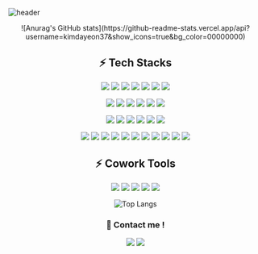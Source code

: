 ![header](https://capsule-render.vercel.app/api?type=waving&color=auto&height=300&section=header&text=👋%20Dayoen%20Kim&fontSize=90)

<div align="center">
  ![Anurag's GitHub stats](https://github-readme-stats.vercel.app/api?username=kimdayeon37&show_icons=true&bg_color=00000000)
  
## ⚡ Tech Stacks
<img src="https://img.shields.io/badge/vue-4FC08D?style=flat-square&logo=vue&logoColor=white"/> <img src="https://img.shields.io/badge/react-61DAFB?style=flat-square&logo=react&logoColor=white"/> <img src="https://img.shields.io/badge/svelte-FF3E0026?style=flat-square&logo=svelte&logoColor=white"/> <img src="https://img.shields.io/badge/typescript-3178C6?style=flat-square&logo=typescript&logoColor=white"/> <img src="https://img.shields.io/badge/javascript-F7DF1E?style=flat-square&logo=javascript&logoColor=white"/> <img src="https://img.shields.io/badge/quasar-050A14?style=flat-square&logo=quasar&logoColor=white"/> <img src="https://img.shields.io/badge/bootstrap-7952B3?style=flat-square&logo=bootstrap&logoColor=white"/> 

<img src="https://img.shields.io/badge/vuetify-1867C0?style=flat-square&logo=vuetify&logoColor=white"/> <img src="https://img.shields.io/badge/html5-E34F26?style=flat-square&logo=html5&logoColor=white"/> <img src="https://img.shields.io/badge/css3-1572B6?style=flat-square&logo=css3&logoColor=white"/> <img src="https://img.shields.io/badge/sass-CC6699?style=flat-square&logo=sass&logoColor=white"/> <img src="https://img.shields.io/badge/prettier-673AB8?style=flat-square&logo=prettier&logoColor=white"/> <img src="https://img.shields.io/badge/eslint-4B32C3?style=flat-square&logo=eslint&logoColor=white"/>

<img src="https://img.shields.io/badge/visualstudiocode-007ACC?style=flat-square&logo=visualstudiocode&logoColor=white"/> <img src="https://img.shields.io/badge/intellijidea-000000?style=flat-square&logo=intellijidea&logoColor=white"/> <img src="https://img.shields.io/badge/npm-CB3837?style=flat-square&logo=npm&logoColor=white"/> <img src="https://img.shields.io/badge/snowpack-2E5E82?style=flat-square&logo=snowpack&logoColor=white"/> <img src="https://img.shields.io/badge/vercel-000000?style=flat-square&logo=vercel&logoColor=white"/> <img src="https://img.shields.io/badge/mqtt-660066?style=flat-square&logo=mqtt&logoColor=white"/>


<img src="https://img.shields.io/badge/nodejs-339933?style=flat-square&logo=nodejs&logoColor=white"/> <img src="https://img.shields.io/badge/express-000000?style=flat-square&logo=express&logoColor=white"/> <img src="https://img.shields.io/badge/springboot-6DB33F?style=flat-square&logo=springboot&logoColor=white"/> <img src="https://img.shields.io/badge/kotlin-7F52FF?style=flat-square&logo=kotlin&logoColor=white"/> <img src="https://img.shields.io/badge/springsecurity-6DB33F?style=flat-square&logo=springsecurity&logoColor=white"/> <img src="https://img.shields.io/badge/swagger-85EA2D?style=flat-square&logo=swagger&logoColor=white"/> <img src="https://img.shields.io/badge/postman-FF6C37?style=flat-square&logo=postman&logoColor=white"/> <img src="https://img.shields.io/badge/mysql-4479A1?style=flat-square&logo=mysql&logoColor=white"/> <img src="https://img.shields.io/badge/mongodb-47A248?style=flat-square&logo=mongodb&logoColor=white"/> <img src="https://img.shields.io/badge/influxdb-22ADF6?style=flat-square&logo=influxdb&logoColor=white"/> <img src="https://img.shields.io/badge/grafana-F46800?style=flat-square&logo=grafana&logoColor=white"/>



## ⚡ Cowork Tools
<img src="https://img.shields.io/badge/github-181717?style=flat-square&logo=github&logoColor=white"/> <img src="https://img.shields.io/badge/gitlab-FC6D26?style=flat-square&logo=gitlab&logoColor=white"/> <img src="https://img.shields.io/badge/figma-F24E1E?style=flat-square&logo=figma&logoColor=white"/> <img src="https://img.shields.io/badge/notion-000000?style=flat-square&logo=notion&logoColor=white"/> <img src="https://img.shields.io/badge/slack-4A154B?style=flat-square&logo=slack&logoColor=white"/>



![Top Langs](https://github-readme-stats.vercel.app/api/top-langs/?username=kimdayeon37&layout=compact)


### 💬 Contact me !  
<a href="https://velog.io/@kimdayeon37"><img src="https://img.shields.io/badge/velog-20C997?style=flat-square&logo=velog&logoColor=white&link=https://velog.io/@kimdayeon37"/></a> <a href="mailto:kdy37912@gmail.com"><img src="https://img.shields.io/badge/Gmail-D0A9F5?style=flat-square&logo=Gmail&logoColor=white&link=mailto:kdy37912@gmail.com"/></a>
</div>


<!--
**kimdayeon37/kimdayeon37** is a ✨ _special_ ✨ repository because its `README.md` (this file) appears on your GitHub profile.

Here are some ideas to get you started:

- 🔭 I’m currently working on ...
- 🌱 I’m currently learning ...
- 👯 I’m looking to collaborate on ...
- 🤔 I’m looking for help with ...
- 💬 Ask me about ...
- 📫 How to reach me: ...
- 😄 Pronouns: ...
- ⚡ Fun fact: ...
-->
